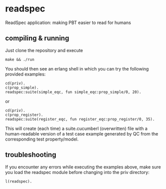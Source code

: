 readspec
========

ReadSpec application: making PBT easier to read for humans

compiling & running
-------------------

Just clone the repository and execute

    make && ./run

You should then see an erlang shell in which you can try the following provided examples:

    cd(priv).
    c(prop_simple).
    readspec:suite(simple_eqc, fun simple_eqc:prop_simple/0, 20).

or

    cd(priv).
    c(prop_register).
    readspec:suite(register_eqc, fun register_eqc:prop_register/0, 35).

This will create (each time) a suite.cucumberl (overwritten) file with a human-readable version of a test case example generated by QC from the corresponding test property/model.

troubleshooting
---------------

If you encounter any errors while executing the examples above, make sure you load the readspec module before changing into the priv directory:

    l(readspec).
